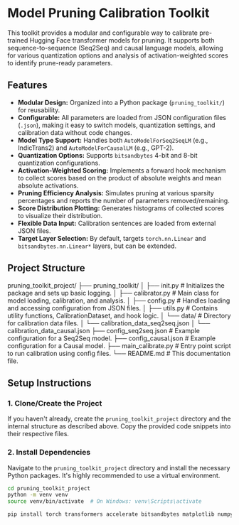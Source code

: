 # Model Pruning Calibration Toolkit

This toolkit provides a modular and configurable way to calibrate pre-trained Hugging Face transformer models for pruning. It supports both sequence-to-sequence (Seq2Seq) and causal language models, allowing for various quantization options and analysis of activation-weighted scores to identify prune-ready parameters.

## Features

- **Modular Design:** Organized into a Python package (`pruning_toolkit/`) for reusability.
- **Configurable:** All parameters are loaded from JSON configuration files (`.json`), making it easy to switch models, quantization settings, and calibration data without code changes.
- **Model Type Support:** Handles both `AutoModelForSeq2SeqLM` (e.g., IndicTrans2) and `AutoModelForCausalLM` (e.g., GPT-2).
- **Quantization Options:** Supports `bitsandbytes` 4-bit and 8-bit quantization configurations.
- **Activation-Weighted Scoring:** Implements a forward hook mechanism to collect scores based on the product of absolute weights and mean absolute activations.
- **Pruning Efficiency Analysis:** Simulates pruning at various sparsity percentages and reports the number of parameters removed/remaining.
- **Score Distribution Plotting:** Generates histograms of collected scores to visualize their distribution.
- **Flexible Data Input:** Calibration sentences are loaded from external JSON files.
- **Target Layer Selection:** By default, targets `torch.nn.Linear` and `bitsandbytes.nn.Linear*` layers, but can be extended.

## Project Structure



pruning_toolkit_project/
├── pruning_toolkit/
│   ├── init.py           # Initializes the package and sets up basic logging.
│   ├── calibrator.py         # Main class for model loading, calibration, and analysis.
│   ├── config.py             # Handles loading and accessing configuration from JSON files.
│   ├── utils.py              # Contains utility functions, CalibrationDataset, and hook logic.
│   └── data/                 # Directory for calibration data files.
│       └── calibration_data_seq2seq.json
│       └── calibration_data_causal.json
├── config_seq2seq.json       # Example configuration for a Seq2Seq model.
├── config_causal.json        # Example configuration for a Causal model.
├── main_calibrate.py         # Entry point script to run calibration using config files.
└── README.md                 # This documentation file.


## Setup Instructions

### 1. Clone/Create the Project

If you haven't already, create the `pruning_toolkit_project` directory and the internal structure as described above. Copy the provided code snippets into their respective files.

### 2. Install Dependencies

Navigate to the `pruning_toolkit_project` directory and install the necessary Python packages. It's highly recommended to use a virtual environment.

```bash
cd pruning_toolkit_project
python -m venv venv
source venv/bin/activate  # On Windows: venv\Scripts\activate

pip install torch transformers accelerate bitsandbytes matplotlib numpy IndicTransToolkit











